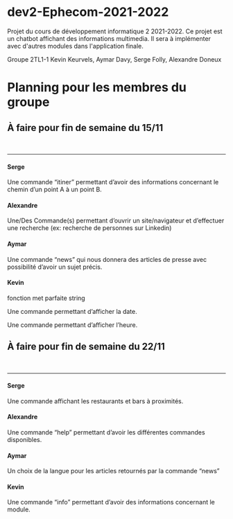 # dev2-Ephecom-2021-2022
Projet du cours de développement informatique 2 2021-2022. Ce projet est un chatbot affichant des informations multimedia. Il sera à implémenter avec d'autres modules dans l'application finale.

Groupe 2TL1-1
Kevin Keurvels, Aymar Davy, Serge Folly, Alexandre Doneux

<h1>Planning pour les membres du groupe</h1>

<h2>À faire pour fin de semaine du 15/11</h2><br><hr>

<h4>Serge</h4>
Une commande “itiner” permettant d’avoir des informations concernant le chemin d’un point A à un point B. 

<h4>Alexandre</h4>
Une/Des Commande(s) permettant d’ouvrir un site/navigateur et d’effectuer une recherche (ex: recherche de personnes sur Linkedin)

<h4>Aymar</h4>
Une commande “news” qui nous donnera des articles de presse avec possibilité d’avoir un sujet précis.

<h4>Kevin</h4>
fonction met parfaite string

Une commande permettant d’afficher la date. 

Une commande permettant d’afficher l’heure. 

<h2>À faire pour fin de semaine du 22/11</h2><br><hr>
<h4>Serge</h4>
Une commande affichant les restaurants et bars à proximités. 

<h4>Alexandre</h4>
Une commande “help” permettant d’avoir les différentes commandes disponibles. 

<h4>Aymar</h4>
Un choix de la langue pour les articles retournés par la commande “news”

<h4>Kevin</h4>
Une commande “info” permettant d’avoir des informations concernant le module. 
